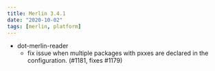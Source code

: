 ```yaml
---
title: Merlin 3.4.1
date: "2020-10-02"
tags: [merlin, platform]
---
```


+ dot-merlin-reader
  - fix issue when multiple packages with pxxes are declared in the
  configuration. (#1181, fixes #1179)